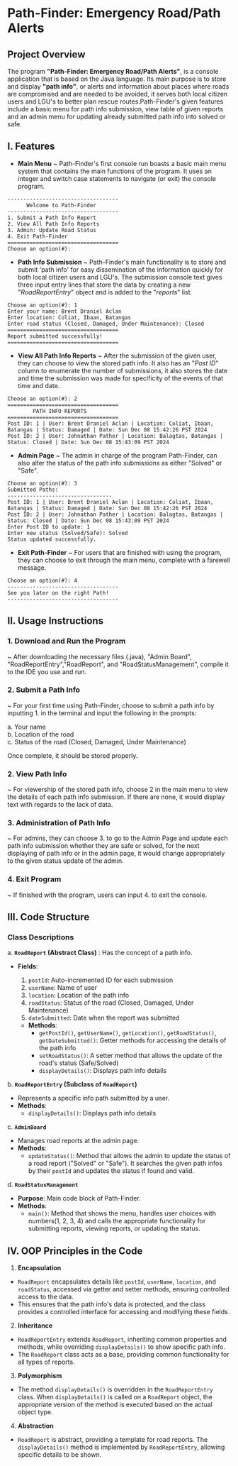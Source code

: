 
# Path-Finder: Emergency Road/Path Alerts

## Project Overview

The program **"Path-Finder: Emergency Road/Path Alerts"**, is a console application that is based on the Java language. Its main purpose is to store and display **"path info"**, or alerts and information about places where roads are compromised and are needed to be avoided, it serves both local citizen users and LGU's to better plan rescue routes.Path-Finder's given features include a basic menu for path info submission, view table of given reports and an admin menu for updating already submitted path info into solved or safe.

## I. Features

* **Main Menu**
~ Path-Finder's first console run boasts a basic main menu system that contains the main functions of the program. It uses an integer and switch case statements to navigate (or exit) the console program.

```text
-----------------------------------
      Welcome to Path-Finder       
-----------------------------------
1. Submit a Path Info Report       
2. View All Path Info Reports      
3. Admin: Update Road Status       
4. Exit Path-Finder
===================================
Choose an option(#):
```

* **Path Info Submission**
~ Path-Finder's main functionality is to store and submit 'path info' for easy dissemination of the information quickly for both local citizen users and LGU's. The submission console text gives three input entry lines that store the data by creating a new "*RoadReportEntry*" object and is added to the "*reports*" list.

```text
Choose an option(#): 1
Enter your name: Brent Draniel Aclan 
Enter location: Coliat, Ibaan, Batangas
Enter road status (Closed, Damaged, Under Maintenance): Closed
===================================
Report submitted successfully!
===================================
```

* **View All Path Info Reports**
~ After the submission of the given user, they can choose to view the stored path info. It also has an "*Post ID*" column to enumerate the number of submissions, it also stores the date and time the submission was made for specificity of the events of that time and date.
```text
Choose an option(#): 2
===================================
        PATH INFO REPORTS
===================================
Post ID: 1 | User: Brent Draniel Aclan | Location: Coliat, Ibaan, Batangas | Status: Damaged | Date: Sun Dec 08 15:42:26 PST 2024
Post ID: 2 | User: Johnathan Pather | Location: Balagtas, Batangas | Status: Closed | Date: Sun Dec 08 15:43:09 PST 2024
```

* **Admin Page**
~ The admin in charge of the program Path-Finder, can also alter the status of the path info submissions as either "Solved" or "Safe".
```text
Choose an option(#): 3
Submitted Paths:
---------------------------------
Post ID: 1 | User: Brent Draniel Aclan | Location: Coliat, Ibaan, Batangas | Status: Damaged | Date: Sun Dec 08 15:42:26 PST 2024
Post ID: 2 | User: Johnathan Pather | Location: Balagtas, Batangas | Status: Closed | Date: Sun Dec 08 15:43:09 PST 2024
Enter Post ID to update: 1
Enter new status (Solved/Safe): Solved
Status updated successfully.
```

* **Exit Path-Finder**
~ For users that are finished with using the program, they can choose to exit through the main menu, complete with a farewell message.
```text
Choose an option(#): 4
-----------------------------------
See you later on the right Path!
-----------------------------------
```

## II. Usage Instructions

### 1. Download and Run the Program
~ After downloading the necessary files (.java), "Admin Board", "RoadReportEntry","RoadReport", and "RoadStatusManagement", compile it to the IDE you use and run.

### 2. Submit a Path Info
~ For your first time using Path-Finder, choose to submit a path info by inputting 1. in the terminal and input the following in the prompts:

a. Your name  
b. Location of the road  
c. Status of the road (Closed, Damaged, Under Maintenance)  

Once complete, it should be stored properly.

### 2. View Path Info
~ For viewership of the stored path info, choose 2 in the main menu to view the details of each path info submission. If there are none, it would display text with regards to the lack of data.

### 3. Administration of Path Info
~ For admins, they can choose 3. to go to the Admin Page and update each path info submission whether they are safe or solved, for the next displaying of path info or in the admin page, it would change appropriately to the given status update of the admin.

### 4. Exit Program
~ If finished with the program, users can input 4. to exit the console.


## III. Code Structure

### Class Descriptions

a. **`RoadReport` (Abstract Class)** : Has the concept of a path info.
* **Fields**: 
     1. `postId`: Auto-incremented ID for each submission
     2. `userName`: Name of user
     3. `location`: Location of the path info
     4. `roadStatus`: Status of the road (Closed, Damaged, Under Maintenance)
     5. `dateSubmitted`: Date when the report was submitted
     
   - **Methods**: 
     - `getPostId()`, `getUserName()`, `getLocation()`, `getRoadStatus()`, `getDateSubmitted()`: Getter methods for accessing the details of the path info
     - `setRoadStatus()`: A setter method that allows the update of the road's status (Safe/Solved)
     - `displayDetails()`: Displays path info details


b. **`RoadReportEntry` (Subclass of `RoadReport`)**
   - Represents a specific info path submitted by a user.
   - **Methods**: 
     - `displayDetails()`: Displays path info details


c. **`AdminBoard`**
   - Manages road reports at the admin page.
   - **Methods**:
     - `updateStatus()`: Method that allows the admin to update the status of a road report ("Solved" or "Safe"). It searches the given path infos by their `postId` and updates the status if found and valid. 


d. **`RoadStatusManagement`**
   - **Purpose**: Main code block of Path-Finder.
   - **Methods**:
     - `main()`: Method that shows the menu, handles user choices with numbers(1, 2, 3, 4) and calls the appropriate functionality for submitting reports, viewing reports, or updating the status.

## IV. OOP Principles in the Code

 1. **Encapsulation**
   - `RoadReport` encapsulates details like `postId`, `userName`, `location`, and `roadStatus`, accessed via getter and setter methods, ensuring controlled access to the data.
   - This ensures that the path info's data is protected, and the class provides a controlled interface for accessing and modifying these fields.

 2. **Inheritance**
   - `RoadReportEntry` extends `RoadReport`, inheriting common properties and methods, while overriding `displayDetails()` to show specific path info.
   - The `RoadReport` class acts as a base, providing common functionality for all types of reports.

 3. **Polymorphism**
   - The method `displayDetails()` is overridden in the `RoadReportEntry` class. When `displayDetails()` is called on a `RoadReport` object, the appropriate version of the method is executed based on the actual object type.

 4. **Abstraction**
   - `RoadReport` is abstract, providing a template for road reports. The `displayDetails()` method is implemented by `RoadReportEntry`, allowing specific details to be shown.
   
